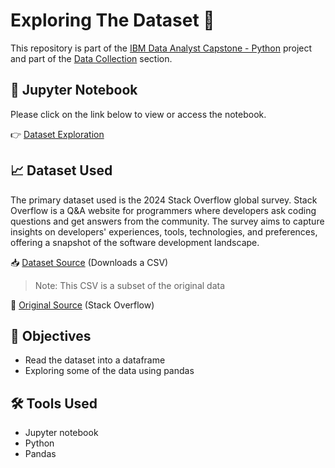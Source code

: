 # Exploring The Dataset 📝

<p>This repository is part of the <a href = 'https://github.com/FaiLuReH3Ro/ibm-da-capstone-py'>IBM Data Analyst Capstone - Python</a> project and part of the <a href = 'https://github.com/FaiLuReH3Ro/ibm-da-capstone-py?tab=readme-ov-file#data-collection'>Data Collection</a> section.</p>

## 📓 Jupyter Notebook

Please click on the link below to view or access the notebook.

👉 [Dataset Exploration](https://github.com/FaiLuReH3Ro/exploring-dataset/blob/main/Exploring_the_Dataset.ipynb)

## 📈 Dataset Used

The primary dataset used is the 2024 Stack Overflow global survey. Stack Overflow is a Q&A website for programmers where developers ask coding questions and get answers from the community. The survey aims to capture insights on developers' experiences, tools, technologies, and preferences, offering a snapshot of the software development landscape.

📥 [Dataset Source](https://cf-courses-data.s3.us.cloud-object-storage.appdomain.cloud/n01PQ9pSmiRX6520flujwQ/survey-data.csv) (Downloads a CSV)

> Note: This CSV is a subset of the original data

📌 [Original Source](https://stackoverflow.blog/2024/08/06/2024-developer-survey/) (Stack Overflow)

## 🚀 Objectives 

* Read the dataset into a dataframe
* Exploring some of the data using pandas

## 🛠️ Tools Used

* Jupyter notebook
* Python
* Pandas
